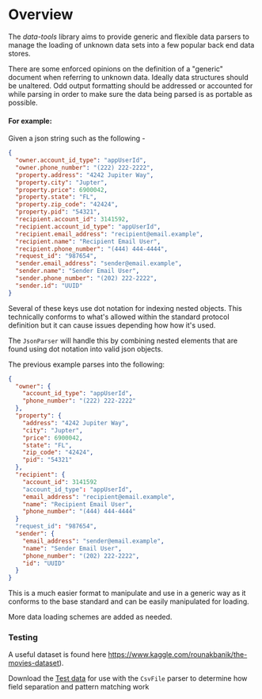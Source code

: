 # Overview
The _*data-tools*_ library aims to provide generic and flexible data parsers to manage the loading of unknown
data sets into a few popular back end data stores.

There are some enforced opinions on the definition of a "generic" document when referring to unknown
data. Ideally data structures should be unaltered. Odd output formatting should be addressed or accounted
for while parsing in order to make sure the data being parsed is as portable as possible. 

#### For example:

Given a json string such as the following -

```json
{
  "owner.account_id_type": "appUserId",
  "owner.phone_number": "(222) 222-2222",
  "property.address": "4242 Jupiter Way",
  "property.city": "Jupter",
  "property.price": 6900042,
  "property.state": "FL",
  "property.zip_code": "42424",
  "property.pid": "54321",
  "recipient.account_id": 3141592,
  "recipient.account_id_type": "appUserId",
  "recipient.email_address": "recipient@email.example",
  "recipient.name": "Recipient Email User",
  "recipient.phone_number": "(444) 444-4444",
  "request_id": "987654",
  "sender.email_address": "sender@email.example",
  "sender.name": "Sender Email User",
  "sender.phone_number": "(202) 222-2222",
  "sender.id": "UUID"
}
```

Several of these keys use dot notation for indexing nested objects. This technically conforms to what's allowed within
the standard protocol definition but it can cause issues depending how how it's used.

The `JsonParser` will handle this by combining nested elements that are found using dot notation into valid json objects.

The previous example parses into the following:

```json
{
  "owner": { 
    "account_id_type": "appUserId",
    "phone_number": "(222) 222-2222"
  },
  "property": {
    "address": "4242 Jupiter Way",
    "city": "Jupter",
    "price": 6900042,
    "state": "FL",
    "zip_code": "42424",
    "pid": "54321"
  },
  "recipient": {
    "account_id": 3141592
    "account_id_type": "appUserId",
    "email_address": "recipient@email.example",
    "name": "Recipient Email User",
    "phone_number": "(444) 444-4444"
  }
  "request_id": "987654",
  "sender": {
    "email_address": "sender@email.example",
    "name": "Sender Email User",
    "phone_number": "(202) 222-2222",
    "id": "UUID"
  }
}
```

This is a much easier format to manipulate and use in a generic way as it conforms to the base standard and can be easily manipulated for loading. 

More data loading schemes are added as needed. 

### Testing

A useful dataset is found here https://www.kaggle.com/rounakbanik/the-movies-dataset).

Download the [Test data](https://s3-us-west-2.amazonaws.com/com.guild.us-west-2.public-data/project-data/the-movies-dataset.zip)
for use with the `CsvFile` parser to determine how field separation and pattern matching work

